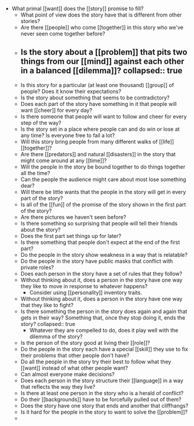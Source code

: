 - What primal [[want]] does the [[story]] promise to fill?
	- What point of view does the story have that is different from other stories?
	- Are there [[people]] who come [[together]] in this story who we've never seen come together before?
	- Is the story about a [[problem]] that pits two things from our [[mind]] against each other in a balanced [[dilemma]]?
	  collapsed:: true
		-
	- Is this story for a particular (at least one thousand) [[group]] of people? Does it know their expectations?
	- Is the story about something that seems to be contradictory?
	- Does each part of the story have something in it that people will want [[cheer]] for every day?
	- Is there someone that people will want to follow and cheer for every step of the way?
	- Is the story set in a place where people can and do win or lose at any time? Is everyone free to fail a lot?
	- Will this story bring people from many different walks of [[life]] [[together]]?
	- Are there [[predators]] and natural [[disasters]] in the story that might come around at any [[time]]?
	- Will the people in the story be bound together to do things together all the time?
	- Can the people the audience might care about most lose something dear?
	- Will there be little wants that the people in the story will get in every part of the story?
	- Is all of the [[fun]] of the promise of the story shown in the first part of the story?
	- Are there pictures we haven't seen before?
	- Is there something so surprising that people will tell their friends about the story?
	- Does the first part set things up for later?
	- Is there something that people don't expect at the end of the first part?
	- Do the people in the story show weakness in a way that is relatable?
	- Do the people in the story have public masks that conflict with private roles?
	- Does each person in the story have a set of rules that they follow?
	- Without thinking about it, does a person in the story have one way they like to move in response to whatever happens?
		- Consider using [[personality]] inventory traits.
	- Without thinking about it, does a person in the story have one way that they like to fight?
	- Is there something the person in the story does again and again that gets in their way? Something that, once they stop doing it, ends the story?
	  collapsed:: true
		- Whatever they are compelled to do, does it play well with the dilemma of the story?
	- Is the person of the story good at living their [[role]]?
	- Do the people in the story each have a special [[skill]] they use to fix their problems that other people don't have?
	- Do all the people in the story try their best to follow what they [[want]] instead of what other people want?
	- Can almost everyone make decisions?
	- Does each person in the story structure their [[language]] in a way that reflects the way they live?
	- Is there at least one person in the story who is a herald of conflict?
	- Do their [[backgrounds]] have to be forcefully pulled out of them?
	- Does the story have one story that ends and another that cliffhangs?
	- Is it hard for the people in the story to want to solve the [[problem]]?
	-